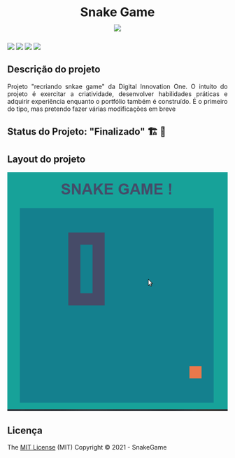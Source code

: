 # <h1 align="center"> Snake Game <br> <img src="https://github.com/obamis/snakeGame-Dio/blob/master/img/Snake.ico"/></h1>
<p>
<img src="https://img.shields.io/badge/-Html-E34F26?logo=HTML5&logoColor=white&style=for-the-badge"/>
<img src="https://img.shields.io/badge/-css-1572b6?logo=CSS3&logoColor=white&style=for-the-badge"/>
<img src="https://img.shields.io/badge/-Js-F7DF1E?logo=JavaScript&logoColor=white&style=for-the-badge"/>
<img src="https://img.shields.io/badge/-Github-181717?logo=GitHub&logoColor=white&style=for-the-badge"/>
</p>



## Descrição do projeto 

<p align="justify">
   Projeto "recriando snkae game" da Digital Innovation One.
   O intuito do projeto é exercitar a criatividade, desenvolver habilidades práticas e adquirir experiência enquanto o portfólio também é construído.
   É o primeiro do tipo, mas pretendo fazer várias modificações em breve
</p>

## Status do Projeto: "Finalizado" 🏗️ 👷
    
    
## Layout do projeto 
<p align="center">
<img src="https://github.com/obamis/snakeGame-Dio/blob/master/resources/playSnake.gif"/>
</p>

  ## Licença 
The [MIT License]() (MIT)
Copyright :copyright: 2021 - SnakeGame

 


